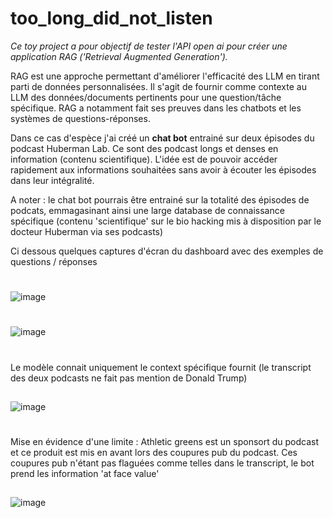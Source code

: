 # too_long_did_not_listen

*Ce toy project a pour objectif de tester l'API open ai pour créer une application RAG ('Retrieval Augmented Generation').*

RAG est une approche permettant d'améliorer l'efficacité des LLM en tirant parti de données personnalisées. Il s'agit de fournir comme contexte au LLM des données/documents pertinents pour une question/tâche spécifique. RAG a notamment fait ses preuves dans les chatbots et les systèmes de questions-réponses.

Dans ce cas d'espèce j'ai créé un **chat bot** entrainé sur deux épisodes du podcast Huberman Lab. Ce sont des podcast longs et denses en information (contenu scientifique). L'idée est de pouvoir accéder rapidement aux informations souhaitées sans avoir à écouter les épisodes dans leur intégralité.

A noter : le chat bot pourrais être entrainé sur la totalité des épisodes de podcats, emmagasinant ainsi une large database de connaissance spécifique (contenu 'scientifique' sur le bio hacking mis à disposition par le docteur Huberman via ses podcasts)

Ci dessous quelques captures d'écran du dashboard avec des exemples de questions / réponses

#

![image](https://github.com/estellec18/too_long_did_not_listen/assets/126951321/b3772272-ad7e-4c7c-9b84-2125cc6886ac)

#

![image](https://github.com/estellec18/too_long_did_not_listen/assets/126951321/8bdd2342-f908-4c75-8223-845b918b69db)

#
Le modèle connait uniquement le context spécifique fournit (le transcript des deux podcasts ne fait pas mention de Donald Trump)
##
![image](https://github.com/estellec18/too_long_did_not_listen/assets/126951321/c57d2c87-9ea0-4f11-9a59-c5aa9f93214b)

#
Mise en évidence d'une limite : Athletic greens est un sponsort du podcast et ce produit est mis en avant lors des coupures pub du podcast. Ces coupures pub n'étant pas flaguées comme telles dans le transcript, le bot prend les information 'at face value'
##
![image](https://github.com/estellec18/too_long_did_not_listen/assets/126951321/2a24503a-d746-4b35-b67f-22db81deb3c1)


